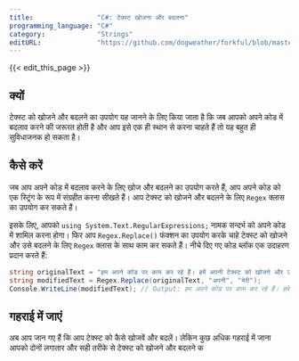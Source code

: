 ```yaml
---
title:                "C#: टेक्स्ट खोजना और बदलना"
programming_language: "C#"
category:             "Strings"
editURL:              "https://github.com/dogweather/forkful/blob/master/content/hi/c-sharp/searching-and-replacing-text.md"
---
```


{{< edit_this_page >}}

## क्यों
टेक्स्ट को खोजने और बदलने का उपयोग यह जानने के लिए किया जाता है कि जब आपको अपने कोड में बदलाव करने की जरूरत होती है और आप इसे एक ही स्थान से करना चाहते हैं तो यह बहुत ही सुविधाजनक हो सकता है।

## कैसे करें
जब आप अपने कोड में बदलाव करने के लिए खोज और बदलने का उपयोग करते हैं, आप अपने कोड को एक स्ट्रिंग के रूप में संग्रहीत करना सीखते हैं। आप टेक्स्ट को खोजने और बदलने के लिए `Regex` क्लास का उपयोग कर सकते हैं।

इसके लिए, आपको `using System.Text.RegularExpressions;` नामक सन्दर्भ को अपने कोड में शामिल करना होगा। फिर आप `Regex.Replace()` फंक्शन का उपयोग करके चाहे टेक्स्ट को खोजने और उसे बदलने के लिए `Regex` क्लास के साथ काम कर सकते हैं। नीचे दिए गए कोड ब्लॉक एक उदाहरण प्रदान करते हैं:

```C#
string originalText = "हम अपने कोड पर काम कर रहे हैं। हमें अपनी टेक्स्ट को खोजने और उसे बदलने की आवश्यकता है।";
string modifiedText = Regex.Replace(originalText, "अपनी", "मेरी");
Console.WriteLine(modifiedText); // Output: हम अपने कोड पर काम कर रहे हैं। हमें मेरी टेक्स्ट को खोजने और उसे बदलने की आवश्यकता है।
```

## गहराई में जाएं
अब आप जान गए हैं कि आप टेक्स्ट को कैसे खोजवें और बदलें। लेकिन कुछ अधिक गहराई में जाना आपको दोनों लगातार और सही तरीके से टेक्स्ट को खोजने और बदलने क